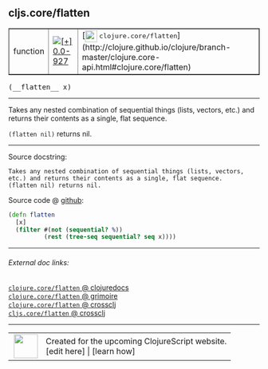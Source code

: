 ## cljs.core/flatten



 <table border="1">
<tr>
<td>function</td>
<td><a href="https://github.com/cljsinfo/cljs-api-docs/tree/0.0-927"><img valign="middle" alt="[+] 0.0-927" title="Added in 0.0-927" src="https://img.shields.io/badge/+-0.0--927-lightgrey.svg"></a> </td>
<td>
[<img height="24px" valign="middle" src="http://i.imgur.com/1GjPKvB.png"> <samp>clojure.core/flatten</samp>](http://clojure.github.io/clojure/branch-master/clojure.core-api.html#clojure.core/flatten)
</td>
</tr>
</table>


 <samp>
(__flatten__ x)<br>
</samp>

---

Takes any nested combination of sequential things (lists, vectors, etc.) and
returns their contents as a single, flat sequence.

`(flatten nil)` returns nil.



---




Source docstring:

```
Takes any nested combination of sequential things (lists, vectors,
etc.) and returns their contents as a single, flat sequence.
(flatten nil) returns nil.
```


Source code @ [github](https://github.com/clojure/clojurescript/blob/r2814/src/cljs/cljs/core.cljs#L4013-L4019):

```clj
(defn flatten
  [x]
  (filter #(not (sequential? %))
          (rest (tree-seq sequential? seq x))))
```

<!--
Repo - tag - source tree - lines:

 <pre>
clojurescript @ r2814
└── src
    └── cljs
        └── cljs
            └── <ins>[core.cljs:4013-4019](https://github.com/clojure/clojurescript/blob/r2814/src/cljs/cljs/core.cljs#L4013-L4019)</ins>
</pre>

-->

---



###### External doc links:

[`clojure.core/flatten` @ clojuredocs](http://clojuredocs.org/clojure.core/flatten)<br>
[`clojure.core/flatten` @ grimoire](http://conj.io/store/v1/org.clojure/clojure/1.7.0-beta3/clj/clojure.core/flatten/)<br>
[`clojure.core/flatten` @ crossclj](http://crossclj.info/fun/clojure.core/flatten.html)<br>
[`cljs.core/flatten` @ crossclj](http://crossclj.info/fun/cljs.core.cljs/flatten.html)<br>

---

 <table>
<tr><td>
<img valign="middle" align="right" width="48px" src="http://i.imgur.com/Hi20huC.png">
</td><td>
Created for the upcoming ClojureScript website.<br>
[edit here] | [learn how]
</td></tr></table>

[edit here]:https://github.com/cljsinfo/cljs-api-docs/blob/master/cljsdoc/cljs.core/flatten.cljsdoc
[learn how]:https://github.com/cljsinfo/cljs-api-docs/wiki/cljsdoc-files

<!--

This information was too distracting to show to readers, but I'll leave it
commented here since it is helpful to:

- pretty-print the data used to generate this document
- and show how to retrieve that data



The API data for this symbol:

```clj
{:description "Takes any nested combination of sequential things (lists, vectors, etc.) and\nreturns their contents as a single, flat sequence.\n\n`(flatten nil)` returns nil.",
 :ns "cljs.core",
 :name "flatten",
 :signature ["[x]"],
 :history [["+" "0.0-927"]],
 :type "function",
 :full-name-encode "cljs.core/flatten",
 :source {:code "(defn flatten\n  [x]\n  (filter #(not (sequential? %))\n          (rest (tree-seq sequential? seq x))))",
          :title "Source code",
          :repo "clojurescript",
          :tag "r2814",
          :filename "src/cljs/cljs/core.cljs",
          :lines [4013 4019]},
 :full-name "cljs.core/flatten",
 :clj-symbol "clojure.core/flatten",
 :docstring "Takes any nested combination of sequential things (lists, vectors,\netc.) and returns their contents as a single, flat sequence.\n(flatten nil) returns nil."}

```

Retrieve the API data for this symbol:

```clj
;; from Clojure REPL
(require '[clojure.edn :as edn])
(-> (slurp "https://raw.githubusercontent.com/cljsinfo/cljs-api-docs/catalog/cljs-api.edn")
    (edn/read-string)
    (get-in [:symbols "cljs.core/flatten"]))
```

-->
